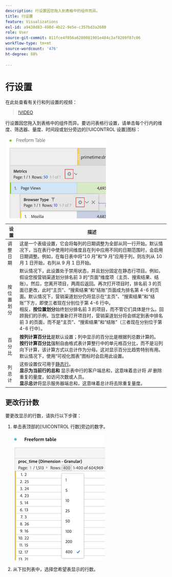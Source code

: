 ```yaml
---
description: 行设置因您拖入到表格中的组件而异。
title: 行设置
feature: Visualizations
exl-id: a9438d83-498d-4b22-9e5e-c357bd3a2680
role: User
source-git-commit: 811fce4f056a6280081901e484c3af8209f87c06
workflow-type: tm+mt
source-wordcount: '476'
ht-degree: 88%

---
```


# 行设置

在此处查看有关行和列设置的视频：

>[!VIDEO](https://video.tv.adobe.com/v/40382/?quality=12)

行设置因您拖入到表格中的组件而异。要访问表格行设置，请单击每个行内的维度、筛选器、量度、时间段或划分旁边的[!UICONTROL 设置]图标：

![自由格式表，突出显示指标的“设置”图标](assets/row-settings.png)

| 设置 | 描述 |
| --- | --- |
| 调整日期 | 这是一个表级设置，它会将每列的日期调整为全部从同一行开始。默认情况下，当在表行中使用时间维度且在列中应用不同的日期范围时，会启用日期调整。例如，在每日表中将“10 月”和“9 月”应用于列，则左列从 10 月 1 日开始，右列从 9 月 1 日开始。 |
| 按位置划分 | 默认情况下，此设置处于禁用状态，并且划分固定在静态行项目。例如，假设您按营销渠道划分排名前 3 的“页面”维度项（主页、搜索结果、结账）。然后，您离开项目，两周后返回。再次打开项目时，排名前 3 的页面已更改，此时“主页”、“搜索结果”和“结账”页面成为排名第 4-6 的页面。默认情况下，营销渠道划分仍将显示在“主页”、“搜索结果”和“结账”下方，即使三者现在分别位于第 4-6 行中。<br>相反，**按位置划分**&#x200B;始终划分排名前 3 的项目，而不管它们具体是什么。回顾我们的示例，当您重新打开项目时，营销渠道划分将会绑定到表中排名前 3 的页面，而不是“主页”、“搜索结果”和“结账”（三者现在分别位于第 4-6 行中）。 |
| 百分比 | **按列计算百分比**&#x200B;是默认设置；列中显示的百分比是根据列总数计算的。<br>**按行计算百分比**&#x200B;强制自由格式表计算整行中的单元格百分比，而不是沿列向下计算，该计算方式以总计作为分母。这对显示百分比趋势特别有用。默认情况下，使用“可视化图表”图标时会启用此设置。 |
| 列总计 | 这些设置仅可用于[静态行](/help/analysis-workspace/visualizations/freeform-table/column-row-settings/manual-vs-dynamic-rows.md)。<br> **显示为当前行的总和** 显示表中行的客户端总和，这意味着总计将 *非* 删除重复的量度，如访问次数或人员。 <br> **显示总计**&#x200B;将显示服务器端总和，这意味着总计将去除重复量度。 |

## 更改行计数

要更改显示的行数，请执行以下步骤：

1. 单击表顶部的[!UICONTROL 行数]旁边的数字。

   ![自由格式表，显示所显示行数的下拉列表。 已选择400行。](assets/row-number.png)

1. 从下拉列表中，选择您希望表显示的行数。